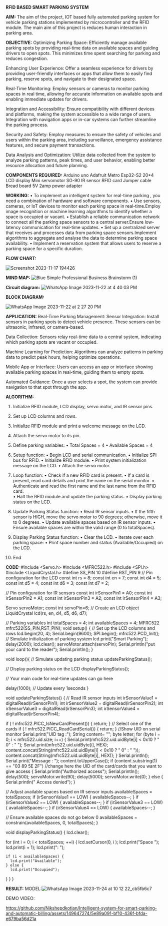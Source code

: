**RFID BASED SMART PARKING SYSTEM**

**AIM:**
The aim of the project, IOT based fully automated parking system for vehicle parking stations implemented by microcontroller and the RFID module. The main aim of this project is reduces human interaction in parking area.

**OBJECTIVE:**
Optimizing Parking Space: Efficiently manage available parking spots by providing real-time data on available spaces and guiding drivers to open spots. This minimizes time spent searching for parking and reduces congestion.

Enhancing User Experience: Offer a seamless experience for drivers by providing user-friendly interfaces or apps that allow them to easily find parking, reserve spots, and navigate to their designated space.

Real-Time Monitoring: Employ sensors or cameras to monitor parking spaces in real time, allowing for accurate information on available spots and enabling immediate updates for drivers.

Integration and Accessibility: Ensure compatibility with different devices and platforms, making the system accessible to a wide range of users. Integration with navigation apps or in-car systems can further streamline the parking process.

Security and Safety: Employ measures to ensure the safety of vehicles and users within the parking area, including surveillance, emergency assistance features, and secure payment transactions.

Data Analysis and Optimization: Utilize data collected from the system to analyze parking patterns, peak times, and user behavior, enabling better resource allocation and future planning.

**COMPONENTS REQUIRED:**
Arduino uno
Adafruit Metro Esp32-S2
20*4 LCD display
Mini servomotor SG-90
IR sensor
RFID card
Jumper cable
Bread board
5V 2amp power adapter

**WORKING:**
•	To implement an intelligent system for real-time parking , you need a combination of hardware and software components.
•	Use sensors, cameras, or IoT devices to monitor each parking space in real-time.Employ image recognition or machine learning algorithms to identify whether a space is occupied or vacant.
•	Establish a reliable communication network to connect all the parking space sensors to a central server.Ensure low-latency communication for real-time updates.
•	Set up a centralized server that receives and processes data from parking space sensors.Implement algorithms to aggregate and analyse the data to determine parking space availability.
•	Implement a reservation system that allows users to reserve a parking space for a specific duration.


**FLOW CHART:**

![Screenshot 2023-11-17 194426](https://github.com/Shreedharagowda8266/Intelligent-system-for-smart-parking-and-automatic-billing/assets/109616711/5008e013-6a47-4264-a176-0e2be35747d3)

**MIND MAP:**
![Blue Simple Professional Business Brainstorm (1)](https://github.com/Shreedharagowda8266/Intelligent-system-for-smart-parking-and-automatic-billing/assets/109616711/49aa8d9b-3ad4-47bf-9852-526079dfc721)

**Circuit diagram:**
![WhatsApp Image 2023-11-22 at 4 40 03 PM](https://github.com/Shreedharagowda8266/Intelligent-system-for-smart-parking-and-automatic-billing/assets/119619029/94328aa2-ea1d-4ab1-a2e0-06584f22c34f)

**BLOCK DIAGRAM:**

![WhatsApp Image 2023-11-22 at 2 27 20 PM](https://github.com/Shreedharagowda8266/Intelligent-system-for-smart-parking-and-automatic-billing/assets/119619029/4b561668-1bc5-49d0-a314-6134d8bc414f)

**APPLICATION:**
Real-Time Parking Management:
Sensor Integration: Install sensors in parking spots to detect vehicle presence. These sensors can be ultrasonic, infrared, or camera-based.

Data Collection: Sensors relay real-time data to a central system, indicating which parking spots are vacant or occupied.

Machine Learning for Prediction: Algorithms can analyze patterns in parking data to predict peak hours, helping optimize operations.

Mobile App or Interface: Users can access an app or interface showing available parking spaces in real-time, guiding them to empty spots.

Automated Guidance: Once a user selects a spot, the system can provide navigation to that spot through the app.

**ALGORITHM:**
1. Initialize RFID module, LCD display, servo motor, and IR sensor pins.
2. Set up LCD columns and rows.
3. Initialize RFID module and print a welcome message on the LCD.
4. Attach the servo motor to its pin.

5. Define parking variables:
•	Total Spaces = 4
•	Available Spaces = 4

6. Setup function:
•	Begin LCD and serial communication.
•	Initialize SPI bus for RFID.
•	Initialize RFID module.
•	Print system initialization message on the LCD.
•	Attach the servo motor.

7. Loop function:
•	Check if a new RFID card is present.
•	If a card is present, read card details and print the name on the serial monitor.
•	Authenticate and read the first name and the last name from the RFID card.   
•	Halt the RFID module and update the parking status.
•	Display parking status on the LCD.

8. Update Parking Status function:
•	Read IR sensor inputs.
•	If the fifth sensor is HIGH, move the servo motor to 90 degrees; otherwise, move it to 0 degrees.
•	Update available spaces based on IR sensor inputs.
•	Ensure available spaces are within the valid range (0 to totalSpaces).

9. Display Parking Status function:
•	Clear the LCD.
•	Iterate over each parking space:
•	Print space number and status (Available/Occupied) on the LCD.

10. End

**CODE:**
#include <Servo.h>
#include <MFRC522.h>
#include <SPI.h>
#include <LiquidCrystal.h>
#define SS_PIN 10
#define RST_PIN 9
// Pin configuration for the LCD
const int rs = 8;
const int en = 7;
const int d4 = 5;
const int d5 = 4;
const int d6 = 3;
const int d7 = 2;

// Pin configuration for IR sensors
const int irSensorPin1 = A0;
const int irSensorPin2 = A1;
const int irSensorPin3 = A2;
const int irSensorPin4 = A3;

Servo servoMotor;
const int servoPin=6;
// Create an LCD object
LiquidCrystal lcd(rs, en, d4, d5, d6, d7);

// Parking variables
int totalSpaces = 4;
int availableSpaces = 4;
MFRC522 mfrc522(SS_PIN,RST_PIN);
void setup() {
  // Set up the LCD columns and rows
  lcd.begin(20, 4);
  Serial.begin(9600);
SPI.begin();
mfrc522.PCD_Init();
  // Simulate initialization of parking system
  lcd.print("Smart Parking");
  delay(2000);
  lcd.clear();
  servoMotor.attach(servoPin);
  Serial.println("put your card to the reader");
  Serial.println();
}

void loop(){
 // Simulate updating parking status
updateParkingStatus();

  // Display parking status on the LCD
  displayParkingStatus();

  // Your main code for real-time updates can go here

  delay(1000);  // Update every 1seconds
}

void updateParkingStatus() {
  // Read IR sensor inputs
  int irSensorValue1 = digitalRead(irSensorPin1);
  int irSensorValue2 = digitalRead(irSensorPin2);
  int irSensorValue3 = digitalRead(irSensorPin3);
  int irSensorValue4 = digitalRead(irSensorPin4);

if ( ! mfrc522.PICC_IsNewCardPresent()) 
  {
    return;
  }
  // Select one of the cards
  if ( ! mfrc522.PICC_ReadCardSerial()) 
  {
    return;
  }
  //Show UID on serial monitor
  Serial.print("UID tag :");
  String content= "";
  byte letter;
  for (byte i = 0; i < mfrc522.uid.size; i++) 
  {
     Serial.print(mfrc522.uid.uidByte[i] < 0x10 ? " 0" : " ");
     Serial.print(mfrc522.uid.uidByte[i], HEX);
     content.concat(String(mfrc522.uid.uidByte[i] < 0x10 ? " 0" : " "));
     content.concat(String(mfrc522.uid.uidByte[i], HEX));
  }
  Serial.println();
  Serial.print("Message : ");
  content.toUpperCase();
  if (content.substring(1) == "03 89 5E 2F") //change here the UID of the card/cards that you want to give access
  {
    Serial.println("Authorized access");
    Serial.println();
delay(500);
servoMotor.write(90);
delay(5000);
servoMotor.write(0);
  }
  else   {
    Serial.println(" Access denied");
  }

 // Adjust available spaces based on IR sensor inputs
  availableSpaces = totalSpaces;
  if (irSensorValue1 == LOW) {
    availableSpaces--;
  }
  if (irSensorValue2 == LOW) {
    availableSpaces--;
  }
  if (irSensorValue3 == LOW) {
    availableSpaces--;
  }
  if (irSensorValue4 == LOW) {
    availableSpaces--;
  }

  // Ensure available spaces do not go below 0
  availableSpaces = constrain(availableSpaces, 0, totalSpaces);
}

void displayParkingStatus() {
  lcd.clear();

  for (int i = 0; i < totalSpaces; ++i) {
    lcd.setCursor(0, i );
    lcd.print("Space ");
    lcd.print(i + 1);
    lcd.print(": ");

    if (i < availableSpaces) {
      lcd.print("Available");
    } else {
      lcd.print("Occupied");
}
}
}

**RESULT:**
MODEL:![WhatsApp Image 2023-11-24 at 10 12 22_cb5fb6c7](https://github.com/Nikshepdkotian/Intelligent-system-for-smart-parking-and-automatic-billing/assets/149647274/1c53b9a7-c080-4112-9fd3-bf7dee91d124)

DEMO VIDEO:

https://github.com/Nikshepdkotian/Intelligent-system-for-smart-parking-and-automatic-billing/assets/149647274/5e89a091-bf10-436f-bfda-e679ba56d21a









